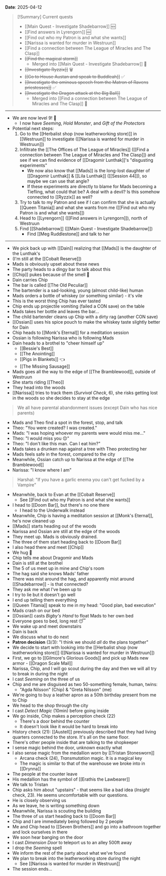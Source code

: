 **Date**: 2025-04-12

> [!Summary] Current quests
> - [[Main Quest - Investigate Shadebarrow]] 🆕
> - [[Find answers in Lyrengorn]] 🆕
> - [[Find out who my Patron is and what she wants]]
> - [[Narissa is wanted for murder in Westruun]]
> - [[Find a connection between The League of Miracles and The Clasp]]
> - ~~[[Find the magical storm]]~~
> 	- Merged into [[Main Quest - Investigate Shadebarrow]] 🔀
> - ~~[[Investigate Ryzzix]]~~ 🗑
> - ~~[[Go to House Austan and speak to Buddleah]]~~ ✅
> - ~~[[Investigate the ominous speech from the Matron of Ravens priestesses]]~~ ✅
> - ~~[[Investigate the Dragon attack at the Big Ball]]~~
> 	- Merged into [[Find a connection between The League of Miracles and The Clasp]] 🔀

---
- We are now level 9! 🎉
	- I now have *Seeming*, *Hold Monster*, and *Gift of the Protectors*
- Potential next steps:
	1. Go to the [[Herbalist shop (now leatherworking store)]] in [[Westruun]] to investigate ([[Narissa is wanted for murder in Westruun]])
	2. Infiltrate the [[The Offices of The League of Miracles]] ([[Find a connection between The League of Miracles and The Clasp]]) and see if we can find evidence of [[Dragomir Lunthak]]'s "disgusting experiments"
		- We now also know that [[Mads]] is the long-lost daughter of [[Dragomir Lunthak]] & [[Lila Lunthak]] ([[Session 44]]), so maybe we can use that angle?
		- If these experiments are directly to blame for Mads becoming a Tiefling, what could that be? A deal with a devil? Is this somehow connected to [[Ryzzix]] as well?
	3. Try to talk to my Patron and see if I can confirm that she is actually [[Queen Titania]] and what she wants from me ([[Find out who my Patron is and what she wants]])
	4. Head to [[Lyrengorn]] ([[Find answers in Lyrengorn]]), north of Westruun
	5. Find [[Shadebarrow]] ([[Main Quest - Investigate Shadebarrow]])
		- Find [[Meg Ruddlestone]] and talk to her
---
- We pick back up with [[Dain]] realizing that [[Mads]] is the daughter of the Lunthak's
- (I'm still at the [[Cobalt Reserve]])
- Mads is obviously upset about these news
- The party heads to a dingy bar to talk about this
- [[Chip]] pukes because of the smell 🤮
- Dain carries Chip
- The bar is called [[The Old Peculiar]]
- The bartender is a sad-looking, young (almost child-like) human
- Mads orders a bottle of whiskey (or something similar) - it's vile
- This is the worst thing Chip has ever tasted
- Chip ends up projectile vomiting (failed a CON save) on the table
- Mads takes her bottle and leaves the bar...
- The child bartender cleans up Chip with a dirty rag (another CON save)
- [[Ossian]] uses his spice pouch to make the whiskey taste slightly better for Dain
- Chip heads to [[Monk's Eternal]] for a meditation session
- Ossian is following Narissa who is following Mads
- Dain heads to a brothel to "cheer himself up"
	- [[Bessie's Best]]
	- [[The Anointing]]
	- [[Pigs in Blankets]] 👈
	- [[The Missing Sausage]]
- Mads goes all the way to the edge of [[The Bramblewood]], outside of Westruun
- She starts riding [[Theo]]
- They head into the woods
- [[Narissa]] tries to track them (*Survival Check*, 6), she risks getting lost in the woods so she decides to stay at the edge

> We all have parental abandonment issues (except Dain who has nice parents)

- Mads and Theo find a spot in the forest, stop, and talk
- Theo: "You were created? I was created."
- Mads: "I was hoping whoever my parents were would miss me..."
- Theo: "I would miss you 😔"
- Theo: "I don't like this man. Can I eat him?"
- Mads takes a drunken nap against a tree with Theo protecting her
- Mads feels safe in the forest, compared to the city
- Meanwhile, Ossian catch up to Narissa at the edge of [[The Bramblewood]]
- Narissa: "I know where I am"

> Harshal: "If you have a garlic enema you can't get fucked by a Vampire"

- Meanwhile, back to Evan at the [[Cobalt Reserve]]
	- See [[Find out who my Patron is and what she wants]]
- I head to [[Doom Bar]], but there's no one there
	- I head to the Underwalk instead
- Meanwhile, Chip is having a meditation session at [[Monk's Eternal]], he's now cleaned up
- [[Mads]] starts heading out of the woods
- Narissa and Ossian are still at the edge of the woods
- They meet up. Mads is obviously drained.
- The three of them start heading back to [[Doom Bar]]
- I also head there and meet [[Chip]]
- We hug 🥰
- Chip tells me about Dragomir and Mads
- Dain is still at the brothel
- The 5 of us meet up in mine and Chip's room
- The hag said she knows Mads' father
- There was mist around the hag, and apparently mist around [[Shadebarrow]] - is that connected?
- They ask me what I've been up to
- I try to lie but it doesn't go well
- I end up telling them everything
- [[Queen Titania]] speak to me in my head: "Good plan, bad execution"
- Mads crash on our bed
- [[Ossian]] casts *Bigby's Hand* to float Mads to her own bed
- Everyone goes to bed, long rest 😴
- We wake up and meet downstairs
- Dain is back
- We discuss what to do next
- **Patron decision** (3/3): "I think we should *all* do the plans together"
- We decide to start with looking into the [[Herbalist shop (now leatherworking store)]] ([[Narissa is wanted for murder in Westruun]])
- First, we go to [[Gilmore's Glorious Goods]] and pick up Mads new armor - [[Dragon Scale Mail]]
- Narissa, Chip, and I will go scout during the day and then we will all try to break in during the night
- I cast *Seeming* on the three of us
- Chip and me are disguised as two 50-something female, human, twins:
	- "Agda Nilsson" (Chip) & "Greta Nilsson" (me)
- We're going to buy a leather apron as a 50th birthday present from me to Chip
- We head to the shop through the city
- I cast *Detect Magic* (10min) before going inside
- We go inside, Chip makes a perception check (22)
	- There's a door behind the counter
	- It doesn't look like it would be hard to break into
- History check (21): [[Austell]] previously described that they had living quarters connected to the store. It's all on the same floor.
- There's other people inside that are talking to the shopkeeper
- I sense magic behind the door, unknown exactly what
- I also sense magic from the medallion worn by [[Tristan Stonesworn]]
	- Arcana check (24), *Transmutation* magic. It is a magical key
	- The magic is similar to that of the warehouse we broke into in [[Drynna]]
- The people at the counter leave
- His medallion has the symbol of [[Erathis the Lawbearer]]
- We talk to Tristan
- Chip asks him about "upstairs" - that seems like a bad idea (*Insight* check, 23). He seems uncomfortable with our questions.
- He is closely observing us
- As we leave, he is writing something down
- Meanwhile, Narissa is scouting the building
- The three of us start heading back to [[Doom Bar]]
- Chip and I are immediately being followed by 2 people
- Me and Chip head to [[Seven Brothers]] and go into a bathroom together and lock ourselves in there
- We soon hear banging on the door
- I cast *Dimension Door* to teleport us to an alley 500ft away
- I drop the *Seeming* spell
- We inform the rest of the party about what we've found
- We plan to break into the leatherworking store during the night
	- See [[Narissa is wanted for murder in Westruun]]
- The session ends...
